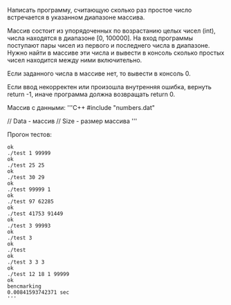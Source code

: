 Написать программу, считающую сколько раз простое число встречается в указанном диапазоне массива.

Массив состоит из упорядоченных по возрастанию целых чисел (int), числа находятся в диапазоне [0, 100000]. На вход программы поступают пары чисел из первого и последнего числа в диапазоне. Нужно найти в массиве эти числа и вывести в консоль сколько простых чисел находится между ними включительно.

Если заданного числа в массиве нет, то вывести в консоль 0.

Если ввод некорректен или произошла внутренняя ошибка, вернуть return -1, иначе программа должна возвращать return 0.

Массив с данными:
'''C++
#include "numbers.dat"

// Data - массив
// Size - размер массива
'''

Прогон тестов:

```./test 12 18
ok
./test 1 99999
ok
./test 25 25
ok
./test 30 29
ok
./test 99999 1
ok
./test 97 62285
ok
./test 41753 91449
ok
./test 3 99993
ok
./test 3
ok
./test
ok
./test 3 3 3
ok
./test 12 18 1 99999
ok
bencmarking
0.00841593742371 sec
'''